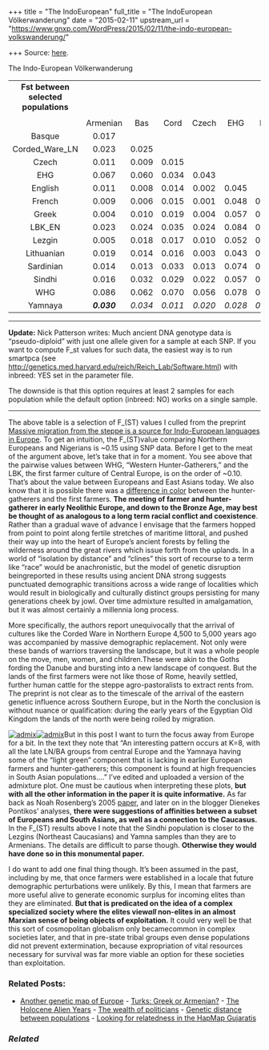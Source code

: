 +++
title = "The IndoEuropean"
full_title = "The IndoEuropean Völkerwanderung"
date = "2015-02-11"
upstream_url = "https://www.gnxp.com/WordPress/2015/02/11/the-indo-european-volkswanderung/"

+++
Source: [here](https://www.gnxp.com/WordPress/2015/02/11/the-indo-european-volkswanderung/).

The Indo-European Völkerwanderung

|                                      |             |         |         |         |         |         |         |         |         |         |         |         |             |         |
|:------------------------------------:|:-----------:|:-------:|:-------:|:-------:|:-------:|:-------:|:-------:|:-------:|:-------:|:-------:|:-------:|:-------:|:-----------:|:-------:|
| **Fst between selected populations** |             |         |         |         |         |         |         |         |         |         |         |         |             |         |
|                                      |             |         |         |         |         |         |         |         |         |         |         |         |             |         |
|                                      |  Armenian   |   Bas   |  Cord   |  Czech  |   EHG   |   Eng   |  Fren   |   Gre   |   LBK   |   Lez   |  Lith   |  Sard   |     Sin     |   WHG   |
|                Basque                |    0.017    |         |         |         |         |         |         |         |         |         |         |         |             |         |
|            Corded_Ware_LN            |    0.023    |  0.025  |         |         |         |         |         |         |         |         |         |         |             |         |
|                Czech                 |    0.011    |  0.009  |  0.015  |         |         |         |         |         |         |         |         |         |             |         |
|                 EHG                  |    0.067    |  0.060  |  0.034  |  0.043  |         |         |         |         |         |         |         |         |             |         |
|               English                |    0.011    |  0.008  |  0.014  |  0.002  |  0.045  |         |         |         |         |         |         |         |             |         |
|                French                |    0.009    |  0.006  |  0.015  |  0.001  |  0.048  |  0.001  |         |         |         |         |         |         |             |         |
|                Greek                 |    0.004    |  0.010  |  0.019  |  0.004  |  0.057  |  0.005  |  0.003  |         |         |         |         |         |             |         |
|                LBK_EN                |    0.023    |  0.024  |  0.035  |  0.024  |  0.084  |  0.024  |  0.020  |  0.016  |         |         |         |         |             |         |
|                Lezgin                |    0.005    |  0.018  |  0.017  |  0.010  |  0.052  |  0.011  |  0.009  |  0.007  |  0.032  |         |         |         |             |         |
|              Lithuanian              |    0.019    |  0.014  |  0.016  |  0.003  |  0.043  |  0.006  |  0.006  |  0.010  |  0.034  |  0.015  |         |         |             |         |
|              Sardinian               |    0.014    |  0.013  |  0.033  |  0.013  |  0.074  |  0.012  |  0.009  |  0.009  |  0.015  |  0.021  |  0.021  |         |             |         |
|                Sindhi                |    0.016    |  0.032  |  0.029  |  0.022  |  0.057  |  0.023  |  0.022  |  0.020  |  0.049  |  0.014  |  0.028  |  0.035  |             |         |
|                 WHG                  |    0.086    |  0.062  |  0.070  |  0.056  |  0.078  |  0.058  |  0.058  |  0.070  |  0.091  |  0.082  |  0.053  |  0.074  |    0.087    |         |
|               Yamnaya                | ***0.030*** | *0.034* | *0.011* | *0.020* | *0.028* | *0.021* | *0.022* | *0.026* | *0.052* | *0.019* | *0.022* | *0.044* | ***0.028*** | *0.076* |

------------------------------------------------------------------------

**Update:** Nick Patterson writes: Much ancient DNA genotype data is “pseudo-diploid” with just one allele given for a sample at each SNP. If you want to compute F_st values for such data, the easiest way is to run smartpca (see http://genetics.med.harvard.edu/reich/Reich_Lab/Software.html) with inbreed: YES set in the parameter file.

The downside is that this option requires at least 2 samples for each population while the default option (inbreed: NO) works on a single sample.

------------------------------------------------------------------------

The above table is a selection of F_(ST) values I culled from the preprint [Massive migration from the steppe is a source for Indo-European languages in Europe](http://biorxiv.org/content/early/2015/02/10/013433). To get an intuition, the F_(ST)value comparing Northern Europeans and Nigerians is \~0.15 using SNP data. Before I get to the meat of the argument above, let’s take that in for a moment. You see above that the pairwise values between WHG, “Western Hunter-Gatherers,” and the LBK, the first farmer culture of Central Europe, is on the order of \~0.10. That’s about the value between Europeans and East Asians today. We also know that it is possible there was a [difference in color](http://www.bbc.com/news/science-environment-25885519) between the hunter-gatherers and the first farmers. **The meeting of farmer and hunter-gatherer in early Neolithic Europe, and down to the Bronze Age, may best be thought of as analogous to a long term racial conflict and coexistence**. Rather than a gradual wave of advance I envisage that the farmers hopped from point to point along fertile stretches of maritime littoral, and pushed their way up into the heart of Europe’s ancient forests by felling the wilderness around the great rivers which issue forth from the uplands. In a world of “isolation by distance” and “clines” this sort of recourse to a term like “race” would be anachronistic, but the model of genetic disruption beingreported in these results using ancient DNA strong suggests punctuated demographic transitions across a wide range of localities which would result in biologically and culturally distinct groups persisting for many generations cheek by jowl. Over time admixture resulted in amalgamation, but it was almost certainly a millennia long process.

More specifically, the authors report unequivocally that the arrival of cultures like the Corded Ware in Northern Europe 4,500 to 5,000 years ago was accompanied by massive demographic replacement. Not only were these bands of warriors traversing the landscape, but it was a whole people on the move, men, women, and children.These were akin to the Goths fording the Danube and bursting into a new landscape of conquest. But the lands of the first farmers were not like those of Rome, heavily settled, further human cattle for the steppe agro-pastoralists to extract rents from. The preprint is not clear as to the timescale of the arrival of the eastern genetic influence across Southern Europe, but in the North the conclusion is without nuance or qualification: during the early years of the Egyptian Old Kingdom the lands of the north were being roiled by migration.

[![admix](https://i0.wp.com/www.unz.com/wp-content/uploads/2015/02/admix-139x150.png?resize=139%2C150)![admix](https://i0.wp.com/www.unz.com/wp-content/uploads/2015/02/admix-139x150.png?resize=139%2C150)](https://i0.wp.com/www.unz.com/wp-content/uploads/2015/02/admix.png)But in this post I want to turn the focus away from Europe for a bit. In the text they note that “An interesting pattern occurs at K=8, with all the late LN/BA groups from central Europe and the Yamnaya having some of the “light green” component that is lacking in earlier European farmers and hunter-gatherers; this component is found at high frequencies in South Asian populations….” I’ve edited and uploaded a version of the admixture plot. One must be cautious when interpreting these plots, **but with all the other information in the paper it is quite informative.** As far back as Noah Rosenberg’s 2005 [paper](http://journals.plos.org/plosgenetics/article?id=10.1371/journal.pgen.0010070), and later on in the blogger Dienekes Pontikos’ analyses, **there were suggestions of affinities between a subset of Europeans and South Asians, as well as a connection to the Caucasus.** In the F_(ST) results above I note that the Sindhi population is closer to the Lezgins (Northeast Caucasians) and Yamna samples than they are to Armenians. The details are difficult to parse though. **Otherwise they would have done so in this monumental paper.**

I do want to add one final thing though. It’s been assumed in the past, including by me, that once farmers were established in a locale that future demographic perturbations were unlikely. By this, I mean that farmers are more useful alive to generate economic surplus for incoming elites than they are eliminated. **But that is predicated on the idea of a complex specialized society where the elites view*all* non-elites in an almost Marxian sense of being objects of exploitation.** It could very well be that this sort of cosmopolitan globalism only becamecommon in complex societies later, and that in pre-state tribal groups even dense populations did not prevent extermination, because expropriation of vital resources necessary for survival was far more viable an option for these societies than exploitation.

### Related Posts:

- [Another genetic map of
  Europe](https://www.gnxp.com/WordPress/2008/11/21/another-genetic-map-of-europe/) - [Turks: Greek or
  Armenian?](https://www.gnxp.com/WordPress/2021/08/24/turks-greek-or-armenian/) - [The Holocene Alien
  Years](https://www.gnxp.com/WordPress/2015/02/12/the-holocene-alien-years/) - [The wealth of
  politicians](https://www.gnxp.com/WordPress/2009/11/26/the-wealth-of-politicians/) - [Genetic distance between
  populations](https://www.gnxp.com/WordPress/2009/05/05/genetic-distance-between-populations/) - [Looking for relatedness in the HapMap
  Gujaratis](https://www.gnxp.com/WordPress/2011/03/17/looking-for-relatedness-in-the-hapmap-gujaratis/)

### *Related*

[](https://www.addtoany.com/add_to/facebook?linkurl=https%3A%2F%2Fwww.gnxp.com%2FWordPress%2F2015%2F02%2F11%2Fthe-indo-european-volkswanderung%2F&linkname=The%20Indo-European%20V%C3%B6lkerwanderung "Facebook")[](https://www.addtoany.com/add_to/twitter?linkurl=https%3A%2F%2Fwww.gnxp.com%2FWordPress%2F2015%2F02%2F11%2Fthe-indo-european-volkswanderung%2F&linkname=The%20Indo-European%20V%C3%B6lkerwanderung "Twitter")[](https://www.addtoany.com/add_to/email?linkurl=https%3A%2F%2Fwww.gnxp.com%2FWordPress%2F2015%2F02%2F11%2Fthe-indo-european-volkswanderung%2F&linkname=The%20Indo-European%20V%C3%B6lkerwanderung "Email")[](https://www.addtoany.com/share)

